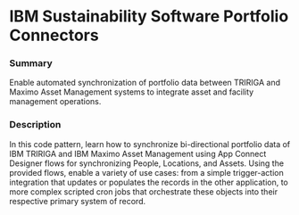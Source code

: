 # IBM Sustainability Software Portfolio Connectors

### Summary

Enable automated synchronization of portfolio data between TRIRIGA and Maximo Asset Management systems to integrate asset and facility management operations.

### Description

In this code pattern, learn how to synchronize bi-directional portfolio data of IBM TRIRIGA and IBM Maximo Asset Management using App Connect Designer flows for synchronizing People, Locations, and Assets. Using the provided flows, enable a variety of use cases: from a simple trigger-action integration that updates or populates the records in the other application, to more complex scripted cron jobs that orchestrate these objects into their respective primary system of record.